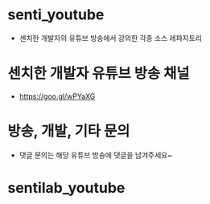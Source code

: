 # senti_youtube
- 센치한 개발자의 유튜브 방송에서 강의한 각종 소스 레파지토리

# 센치한 개발자 유튜브 방송 채널 
- https://goo.gl/wPYaXG

# 방송, 개발, 기타 문의
- 댓글 문의는 해당 유튜브 방송에 댓글을 남겨주세요~
# sentilab_youtube
